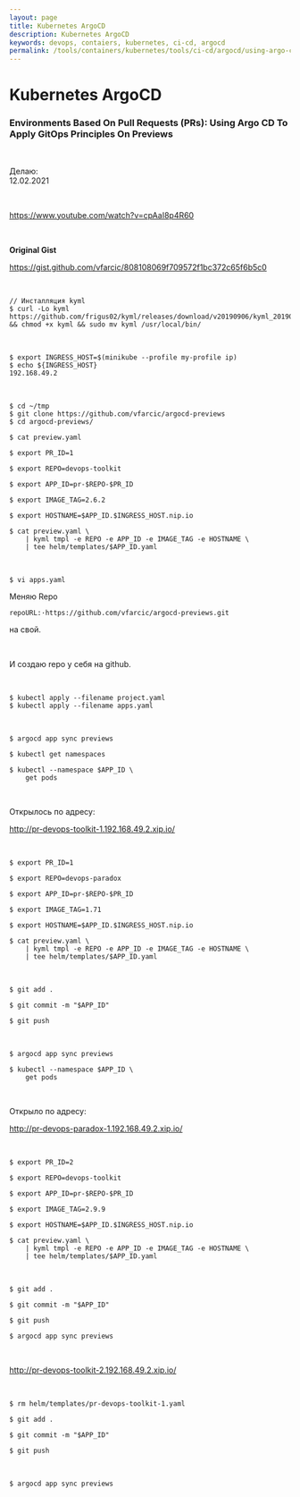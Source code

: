```yaml
---
layout: page
title: Kubernetes ArgoCD
description: Kubernetes ArgoCD
keywords: devops, contaiers, kubernetes, ci-cd, argocd
permalink: /tools/containers/kubernetes/tools/ci-cd/argocd/using-argo-cd-to-apply-gitops-principles-on-previews/
---
```


# Kubernetes ArgoCD

### Environments Based On Pull Requests (PRs): Using Argo CD To Apply GitOps Principles On Previews

<br/>

Делаю:  
12.02.2021

<br/>

https://www.youtube.com/watch?v=cpAaI8p4R60

<br/>

**Original Gist**

https://gist.github.com/vfarcic/808108069f709572f1bc372c65f6b5c0

<br/>

```
// Инсталляция kyml
$ curl -Lo kyml https://github.com/frigus02/kyml/releases/download/v20190906/kyml_20190906_linux_amd64 && chmod +x kyml && sudo mv kyml /usr/local/bin/
```

<br/>

```
$ export INGRESS_HOST=$(minikube --profile my-profile ip)
$ echo ${INGRESS_HOST}
192.168.49.2
```

<br/>

```
$ cd ~/tmp
$ git clone https://github.com/vfarcic/argocd-previews
$ cd argocd-previews/
```

```
$ cat preview.yaml

$ export PR_ID=1

$ export REPO=devops-toolkit

$ export APP_ID=pr-$REPO-$PR_ID

$ export IMAGE_TAG=2.6.2

$ export HOSTNAME=$APP_ID.$INGRESS_HOST.nip.io

$ cat preview.yaml \
    | kyml tmpl -e REPO -e APP_ID -e IMAGE_TAG -e HOSTNAME \
    | tee helm/templates/$APP_ID.yaml
```

<br/>

```
$ vi apps.yaml
```

Меняю Repo

```
repoURL:·https://github.com/vfarcic/argocd-previews.git
```

на свой.

<br/>

И создаю repo у себя на github.

<br/>

```
$ kubectl apply --filename project.yaml
$ kubectl apply --filename apps.yaml
```

<br/>

```
$ argocd app sync previews

$ kubectl get namespaces

$ kubectl --namespace $APP_ID \
    get pods

```

<br/>

Открылось по адресу:

http://pr-devops-toolkit-1.192.168.49.2.xip.io/

<br/>

```
$ export PR_ID=1

$ export REPO=devops-paradox

$ export APP_ID=pr-$REPO-$PR_ID

$ export IMAGE_TAG=1.71

$ export HOSTNAME=$APP_ID.$INGRESS_HOST.nip.io

$ cat preview.yaml \
    | kyml tmpl -e REPO -e APP_ID -e IMAGE_TAG -e HOSTNAME \
    | tee helm/templates/$APP_ID.yaml
```

<br/>

```
$ git add .

$ git commit -m "$APP_ID"

$ git push
```

<br/>

```
$ argocd app sync previews

$ kubectl --namespace $APP_ID \
    get pods
```

<br/>

Открыло по адресу:

http://pr-devops-paradox-1.192.168.49.2.xip.io/

<br/>

```
$ export PR_ID=2

$ export REPO=devops-toolkit

$ export APP_ID=pr-$REPO-$PR_ID

$ export IMAGE_TAG=2.9.9

$ export HOSTNAME=$APP_ID.$INGRESS_HOST.nip.io

$ cat preview.yaml \
    | kyml tmpl -e REPO -e APP_ID -e IMAGE_TAG -e HOSTNAME \
    | tee helm/templates/$APP_ID.yaml
```

<br/>

```
$ git add .

$ git commit -m "$APP_ID"

$ git push

$ argocd app sync previews
```

<br/>

http://pr-devops-toolkit-2.192.168.49.2.xip.io/

<br/>

```
$ rm helm/templates/pr-devops-toolkit-1.yaml

$ git add .

$ git commit -m "$APP_ID"

$ git push

```

<br/>

```
$ argocd app sync previews
```

<!--

```
$ watch 'kubectl --namespace production get deployment devops-toolkit-devops-toolkit \
--output jsonpath="{.spec.temlate.spec.containers[0].image}"'
```

-->
